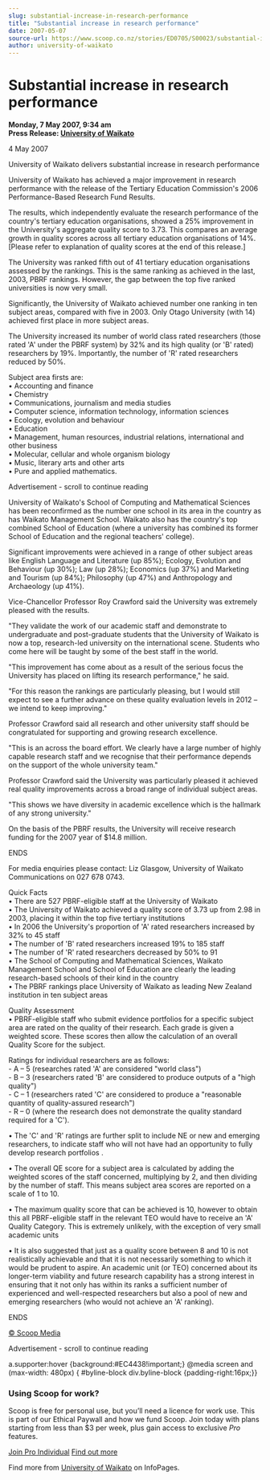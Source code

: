 ```yaml
---
slug: substantial-increase-in-research-performance
title: "Substantial increase in research performance"
date: 2007-05-07
source-url: https://www.scoop.co.nz/stories/ED0705/S00023/substantial-increase-in-research-performance.htm
author: university-of-waikato
---
```

Substantial increase in research performance
============================================

**Monday, 7 May 2007, 9:34 am**  
**Press Release: [University of Waikato](https://info.scoop.co.nz/University_of_Waikato)**

4 May 2007

  
University of Waikato delivers substantial increase in research performance

University of Waikato has achieved a major improvement in research performance with the release of the Tertiary Education Commission's 2006 Performance-Based Research Fund Results.

The results, which independently evaluate the research performance of the country's tertiary education organisations, showed a 25% improvement in the University's aggregate quality score to 3.73. This compares an average growth in quality scores across all tertiary education organisations of 14%. \[Please refer to explanation of quality scores at the end of this release.\]

The University was ranked fifth out of 41 tertiary education organisations assessed by the rankings. This is the same ranking as achieved in the last, 2003, PBRF rankings. However, the gap between the top five ranked universities is now very small.

Significantly, the University of Waikato achieved number one ranking in ten subject areas, compared with five in 2003. Only Otago University (with 14) achieved first place in more subject areas.

The University increased its number of world class rated researchers (those rated 'A' under the PBRF system) by 32% and its high quality (or 'B' rated) researchers by 19%. Importantly, the number of 'R' rated researchers reduced by 50%.

Subject area firsts are:  
• Accounting and finance  
• Chemistry  
• Communications, journalism and media studies  
• Computer science, information technology, information sciences  
• Ecology, evolution and behaviour  
• Education  
• Management, human resources, industrial relations, international and other business  
• Molecular, cellular and whole organism biology  
• Music, literary arts and other arts  
• Pure and applied mathematics.

Advertisement - scroll to continue reading





University of Waikato's School of Computing and Mathematical Sciences has been reconfirmed as the number one school in its area in the country as has Waikato Management School. Waikato also has the country's top combined School of Education (where a university has combined its former School of Education and the regional teachers' college).

Significant improvements were achieved in a range of other subject areas like English Language and Literature (up 85%); Ecology, Evolution and Behaviour (up 30%); Law (up 28%); Economics (up 37%) and Marketing and Tourism (up 84%); Philosophy (up 47%) and Anthropology and Archaeology (up 41%).

Vice-Chancellor Professor Roy Crawford said the University was extremely pleased with the results.

"They validate the work of our academic staff and demonstrate to undergraduate and post-graduate students that the University of Waikato is now a top, research-led university on the international scene. Students who come here will be taught by some of the best staff in the world.

"This improvement has come about as a result of the serious focus the University has placed on lifting its research performance," he said.

"For this reason the rankings are particularly pleasing, but I would still expect to see a further advance on these quality evaluation levels in 2012 – we intend to keep improving."

Professor Crawford said all research and other university staff should be congratulated for supporting and growing research excellence.

"This is an across the board effort. We clearly have a large number of highly capable research staff and we recognise that their performance depends on the support of the whole university team."

Professor Crawford said the University was particularly pleased it achieved real quality improvements across a broad range of individual subject areas.

"This shows we have diversity in academic excellence which is the hallmark of any strong university."

On the basis of the PBRF results, the University will receive research funding for the 2007 year of $14.8 million.

ENDS

For media enquiries please contact: Liz Glasgow, University of Waikato Communications on 027 678 0743.

Quick Facts  
• There are 527 PBRF-eligible staff at the University of Waikato  
• The University of Waikato achieved a quality score of 3.73 up from 2.98 in 2003, placing it within the top five tertiary institutions  
• In 2006 the University's proportion of 'A' rated researchers increased by 32% to 45 staff  
• The number of 'B' rated researchers increased 19% to 185 staff  
• The number of 'R' rated researchers decreased by 50% to 91  
• The School of Computing and Mathematical Sciences, Waikato Management School and School of Education are clearly the leading research-based schools of their kind in the country  
• The PBRF rankings place University of Waikato as leading New Zealand institution in ten subject areas

Quality Assessment  
• PBRF-eligible staff who submit evidence portfolios for a specific subject area are rated on the quality of their research. Each grade is given a weighted score. These scores then allow the calculation of an overall Quality Score for the subject.

Ratings for individual researchers are as follows:  
\- A – 5 (researches rated 'A' are considered "world class")  
\- B – 3 (researchers rated 'B' are considered to produce outputs of a "high quality")  
\- C – 1 (researchers rated 'C' are considered to produce a "reasonable quantity of quality-assured research")  
\- R – 0 (where the research does not demonstrate the quality standard required for a 'C').

• The 'C' and 'R' ratings are further split to include NE or new and emerging researchers, to indicate staff who will not have had an opportunity to fully develop research portfolios .

• The overall QE score for a subject area is calculated by adding the weighted scores of the staff concerned, multiplying by 2, and then dividing by the number of staff. This means subject area scores are reported on a scale of 1 to 10.

• The maximum quality score that can be achieved is 10, however to obtain this all PBRF-eligible staff in the relevant TEO would have to receive an 'A' Quality Category. This is extremely unlikely, with the exception of very small academic units

• It is also suggested that just as a quality score between 8 and 10 is not realistically achievable and that it is not necessarily something to which it would be prudent to aspire. An academic unit (or TEO) concerned about its longer-term viability and future research capability has a strong interest in ensuring that it not only has within its ranks a sufficient number of experienced and well-respected researchers but also a pool of new and emerging researchers (who would not achieve an 'A' ranking).

  
ENDS

[© Scoop Media](http://www.scoop.co.nz/about/terms.html)  

Advertisement - scroll to continue reading



a.supporter:hover {background:#EC4438!important;} @media screen and (max-width: 480px) { #byline-block div.byline-block {padding-right:16px;}}

### Using Scoop for work?

Scoop is free for personal use, but you’ll need a licence for work use. This is part of our Ethical Paywall and how we fund Scoop. Join today with plans starting from less than $3 per week, plus gain access to exclusive _Pro_ features.  
  
[Join Pro Individual](https://pro.scoop.co.nz/Individual/?from=ProIn24) [Find out more](https://pro.scoop.co.nz/using-scoop-for-work/?from=ProIn24)

Find more from [University of Waikato](https://info.scoop.co.nz/University_of_Waikato) on InfoPages.